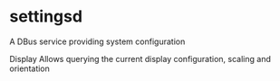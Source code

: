 # settingsd
A DBus service providing system configuration

Display
Allows querying the current display configuration, scaling and orientation
